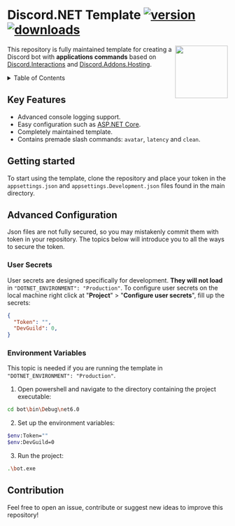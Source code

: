 # Discord.NET Template [![version](https://img.shields.io/myget/discord-net/v/Discord.Net)](https://discordnet.dev/)  [![downloads](https://img.shields.io/github/downloads/zobweyt/Discord.NET-Template/total)](https://github.com/zobweyt/Discord.NET-Template)

<img src="https://user-images.githubusercontent.com/98274273/187032105-316cf322-c431-4a46-a14a-1de50123aa30.png" align="right" width="120" height="120">

This repository is fully maintained template for creating a Discord bot with **applications commands** based on [Discord.Interactions](https://www.nuget.org/packages/Discord.Net.Interactions/) and [Discord.Addons.Hosting](https://www.nuget.org/packages/Discord.Addons.Hosting/).

<details>
  <summary>Table of Contents</summary>
  <ol>
    <li><a href="#key-features">Key Features</a></li>
    <li><a href="#getting-started">Getting Started</a></li>
    <li>
      <a href="#advanced-configuration">Advanced Configuration</a>
      <ul>
        <li><a href="#user-secrets">User Secrets</a></li>
        <li><a href="#environment-variables">Environment Variables</a></li>
      </ul>
    </li>
    <li><a href="#contribution">Contribution</a></li>
  </ol>
</details>



## Key Features
* Advanced console logging support.
* Easy configuration such as [ASP.NET Core](https://docs.microsoft.com/aspnet/core/introduction-to-aspnet-core?view=aspnetcore-6.0).
* Completely maintained template.
* Contains premade slash commands: `avatar`, `latency` and `clean`.



## Getting started

To start using the template, clone the repository and place your token in the `appsettings.json` and `appsettings.Development.json` files found in the main directory.



## Advanced Configuration

Json files are not fully secured, so you may mistakenly commit them with token in your repository. The topics below will introduce you to all the ways to secure the token.



### User Secrets

User secrets are designed specifically for development. **They will not load** in `"DOTNET_ENVIRONMENT": "Production"`. To configure user secrets on the local machine right click at "**Project**" > "**Configure user secrets**", fill up the secrets:
```json
{
  "Token": "",
  "DevGuild": 0,
}
```



### Environment Variables

This topic is needed if you are running the template in `"DOTNET_ENVIRONMENT": "Production"`.

1. Open powershell and navigate to the directory containing the project executable:
  ```sh
  cd bot\bin\Debug\net6.0
  ```
2. Set up the environment variables:
  ```sh
  $env:Token=""
  $env:DevGuild=0
  ```
3. Run the project:
  ```sh
  .\bot.exe
  ```
  
  
  
## Contribution

Feel free to open an issue, contribute or suggest new ideas to improve this repository!
